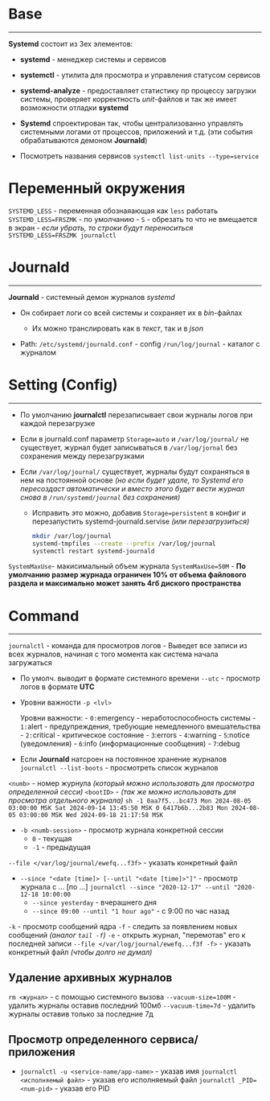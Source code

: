 # Base
---
**Systemd** состоит из 3ех элементов:
- **systemd** - менеджер системы и сервисов
- **systemctl** - утилита для просмотра и управления статусом сервисов
- **systemd-analyze** - предоставляет статистику пр процессу загрузки системы, проверяет корректность *unit*-файлов и так же имеет возможности отладки **systemd**

- **Systemd** спроектирован так, чтобы централизованно управлять системными логами от процессов, приложений и т.д. (эти события обрабатываются демоном **Journald**)

- Посмотреть названия сервисов
    `systemctl list-units --type=service`

# Переменный окружения
`SYSTEMD_LESS` -  переменная обознаяающая как `less` работать
`SYSTEMD_LESS=FRSZMK` - по умолчанию
    - `S` - обрезать то что не вмещается в экран 
        - *если убрать, то строки будут переноситься*
            `SYSTEMD_LESS=FRSZMK journalctl`



# Journald
---
**Journald** - системный демон журналов *systemd*
- Он собирает логи со всей системы и сохраняет их в *bin*-файлах
    - Их можно транслировать как в *текст*, так и в *json*

- Path:
    `/etc/systemd/journald.conf` - config
    `/run/log/journal` - каталог с журналом

# Setting (Config)
---
- По умолчанию **journalctl** перезаписывает свои журналы логов при каждой перезагрузке

- Если в journald.conf параметр `Storage=auto`
    и `/var/log/journal/` не существует, журнал будет записываться в `/var/log/jornal` без сохранения между перезагрузками

- Если `/var/log/journal/` существует, журналы будут сохраняться в нем на постоянной основе *(но если будет удале, то Systemd его пересоздаст автоматически и вместо этого будет вести журнал снова в `/run/systemd/journal` без сохранения)*
    - Исправить это можно, добавив `Storage=persistent` в конфиг и перезапустить systemd-journald.servise *(или перезагрузиться)*
        ```sh
        mkdir /var/log/journal
        systemd-tmpfiles --create --prefix /var/log/journal
        systemctl restart systemd-journald
        ```
`SystemMaxUse`- макисимальный объем журнала
    `SystemMaxUse=50M`
    - **По умолчанию размер журнада ограничен 10% от объема файлового раздела и максимально может занять 4гб диского пространства**

# Command
---
`journalctl` - команда для просмотров логов
    - Выведет все записи из всех журналов, начиная с того момента как система начала загружаться 

- По умолч. выводит в формате системного времени
    `--utc` - просмотр логов в формате **UTC**

- Уровни важности
    `-p <lvl>`
    
    Уровни важности:
        - `0:`emergency - неработоспособность системы 
        - `1:`alert - предупреждения, требующие немедленного вмешательства
        - `2:`critical - критическое состояние
        - `3`:errors 
        - `4`:warning
        - `5`:notice (уведомления)
        - `6`:info (информационные сообщения)
        - `7`:debug

- Если **Journald** натсроен на постоянное хранение журналов
    `journalctl --list-boots` - просмотреть список журналов

 <numb> <buutID> <start date> <end date>
`<numb>` - номер журнула *(который можно использовать для просмотра определенной сесси)*
`<bootID>` - *(так же можно использовать для просмотра отдельного журнала)*
    ```sh
    -1 0aa7f5...bc473 Mon 2024-08-05 03:00:00 MSK Sat 2024-09-14 13:45:50 MSK
     0 6417b6b...2b83 Mon 2024-08-05 03:00:00 MSK Wed 2024-09-18 21:17:58 MSK
    ```
- `-b <numb-session>` - просмотр журнала конкретной сессии
    - `0` - текущая
    - `-1` - предыдущая

`--file </var/log/journal/ewefq...f3f>` - указать конкретный файл

- `--since "<date [time]> [--until "<date [time]>"]"` - просмотр журнала с ... [по ...]
    `journalctl --since "2020-12-17" --until "2020-12-18 10:00:00`
    - `--since yesterday` - вчерашнего дня
    - `--since 09:00 --until "1 hour ago"` - c 9:00 по час назад

 `-k` - просмотр сообщений ядра
 `-f` - следить за появлением новых сообщений *(аналог `tail -f`)*
 `-e` - открыть журнал, "перемотав" его к последней записи
    `--file </var/log/journal/ewefq...f3f -f>` - указать конкретный файл *(чтобы долго не думал)*

## Удаление архивных журналов
`rm <журнал>` - с помощью системного вызова
`--vacuum-size=100M` - удалить журналы оставив последний 100мб
`--vacuum-time=7d` - удалить журналы оставив только за последние 7д


## Просмотр определенного сервиса/приложения
- `journalctl -u <service-name/app-name>` - указав имя
`journalctl <исполняемый файл>` - указав его исполняемый файл
`journalctl _PID=<num-pid>` - указав его PID
